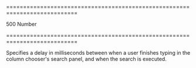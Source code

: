 ===========================================================================
<!--default-->500<!--/default-->
<!--type-->Number<!--/type-->
===========================================================================

<!--shortDescription-->
Specifies a delay in milliseconds between when a user finishes typing in the column chooser's search panel, and when the search is executed.
<!--/shortDescription-->

<!--fullDescription-->

<!--/fullDescription-->
